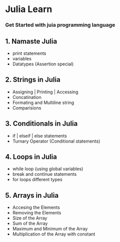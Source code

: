 # Julia Learn 

### Get Started with juia programming language  

## 1. Namaste Julia
- print statements
- variables 
- Datatypes (Assertion special)

## 2. Strings in Julia
- Assigning | Printing | Accessing 
- Concatination
- Formating and Multiline string
- Comparisions

## 3. Conditionals in Julia
- if | elseif | else  statements
- Turnary Operator (Conditional statements)

## 4. Loops in Julia 
- while loop (using global variables) 
- break and continue statements 
- for loops different types 

## 5. Arrays in Julia 
- Accesing the Elements
- Removing the Elements  
- Size of the Array
- Sum of the Array
- Maximum and Minimum of the Array
- Multiplication of the Array with constant 
